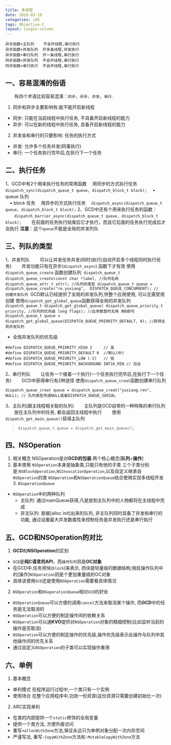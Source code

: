 ```yaml
---
title: 多线程
date: 2016-03-18
categories: iOS
tags: Objective-C
layout: single-column
---
```


```
异步函数+主队列    不会开线程,串行执行
异步函数+并发队列  开多条线程,并发执行
异步函数+串行队列  开一条线程,串行执行
同步函数+并发队列  不会开线程,串行执行
同步函数+串行执行  不会开线程,串行执行
```

## 一、容易混淆的俗语
　　有四个术语比较容易混淆：`同步`、`异步`、`并发`、`串行`.
1. 同步和异步主要影响有:能不能开启新线程
* 同步: 只能在当前线程中执行任务, 不具备开启新线程的能力
* 异步: 可以在新的线程中执行任务, 具备开启新线程的能力
2. 并发金和串行的只要影响: 任务的执行方式
* 并发: 允许多个任务并发(同事执行)
* 串行: 一个任务执行完毕后,在执行下一个任务

## 二、执行任务
 1、GCD中有2个用来执行任务的常用函数
 	　用同步的方式执行任务
 　	`dispatch_sync(dispatch_queue_t queue, dispatch_block_t block);`
		　• queue  队列  
		　• block  任务
	　用异步的方式执行任务
	　`dispatch_async(dispatch_queue_t queue, dispatch_block_t block);`
 2、GCD中还有个用来执行任务的函数：
 　　`dispatch_barrier_async(dispatch_queue_t queue, dispatch_block_t block);`
 　　在前面的任务执行结束后它才执行，而且它后面的任务执行完成后才会执行
	**注意**：这个`queue`不能是全局的并发列队

## 三、列队的类型
 1、并发列队
	　　可以让并发任务并发(同时)执行(自动开启多个线程同时执行任务)
	　　并发功能只有在异步(`dispatch_async`) 函数下才有效
	使用 `dispatch_queue_create` 函数创建队列
	​```
	dispatch_queue_t 
	dispatch_queue_create(const char *label, //队列名称
	dispatch_queue_attr_t attr); //队列的类型
	dispatch_queue_t queue = dispatch_queue_create("re.yuxiang",  DISPATCH_QUEUE_CONCURRENT); //  创建并发队列
	​```
GCD默认已经提供了全局的并发队列,供整个应用使用, 可以无需受用创建
使用`dispatch_get_global_queue`函数获得全局的并发队列
	​```
	dispatch_queue_t dispatch_get_global_queue(
	dispatch_queue_priority_t priority, //队列的优先级
	long flags); //此参数暂时无用 用0即可
	dispatch_queue_t queue = dispatch_get_global_queue(DISPATCH_QUEUE_PRIORITY_DEFAULT, 0); //获得全局并发队列
	​```

* 全局并发队列的优先级
 ```
 #define DISPATCH_QUEUE_PRIORITY_HIGH 2     // 高
 #define DISPATCH_QUEUE_PRIORITY_DEFAULT 0  //默认(中)
 #define DISPATCH_QUEUE_PRIORITY_LOW (-2)   // 低
 #define DISPATCH_QUEUE_PRIORITY_BACKGROUND INT16_MIN // 后台
 ```

2、串行列队
　　让任务一个接着一个执行(一个任务执行完毕后,在执行下一个任务)
　　GCD中获得串行有2种途径
		使用`dispatch_queue_creat`函数创建串行队列

    dispatch_queue_creat queue = dispatch_queue_creat("yuxiang.ren", NULL); // 队列类型传递NULL或者DISPATCH_QUEUE_SERIAL 

3、主队列(跟主线程相关联的队列)
　　主队列是GCD自带的一种特殊的串行队列
　　放在主队列中的任务, 都会返回主线程中执行
　　使用`dispatch_get_main_queue()`获得主队列
  > `dispatch_queue_t queue = dispatch_get_main_queue();`

## 四、NSOperation
  1. 相关概念
    NSOperation是对**GCD的包装**
    两个核心概念[**队列**+**操作**]
  2. 基本使用
       `NSOperation`本身是抽象类,只能只有他的子类
       	三个子类分别是:`NSBlockOperation`,`NSInvocationOperation`,以及自定义继承自`NSOperation`的类
    `NSOperation`和`NSOperationQueue`结合使用实现多线程开发
    3. `NSoperationQueue`
* `NSOperation`中的两种队列  
  + 主队列: 通过mainQueue获得,凡是放到主队列中的人物都将在主线程中完成
  + 非主队列: 直接[alloc init]出来的队列, 非主队列同时具备了并发和串行的功能, 通过设置最大并发数属性来控制任务是并发执行还是串行执行

## 五、GCD和NSOperation的对比
1. **GCD**和**NSOperation**的区别
* `GCD`是**纯C语言的API**，而`操作队列`则是**OC对象**
* 在GCD中,任务用快(`block`)来表示, 而块是轻量级的数据结构;相反操作队列中的[操作]`NSOperation`则是个更加重量级的OC对象
* 具体该使用`GCD`还是使用`NSOperation`需要看具体情况
2. `NSOperation`和`NSoperationQueue`相对`GCD`的好处
* `NSOperationQueue`可以方便的调用`cancel`方法来取消某个操作, 而**GCD**中的任务是无法取消的
* `NSOperation`可以方便的制定操作间的依赖关系
* `NSOperation`可以通**KVO**提供对`NSOperation`对象的精细控制(比如监听当前的操作是否取消)
* `NSOperation`可以方便的制定操作的优先级,操作优先级表示此操作与队列中其他操作间的优先关系
* 通过自定义`NSOperation`的子类可以实现操作重用

## 六、单例
1. 基本概念
* 单利模式
   在程序运行过程中,一个类只有一个实例
* 使用场合
   在整个应用程序中,功效一份资源(这份资源只需要创建初始化一次)
2. ARC实现单利
  * 在类的内部提供一个`static`修饰的全局变量
  * 提供一个类方法, 方便外接访问
  * 重写`+allocWithZone`方法,保证永远只为单例对象分配一次内存空间
  * 严谨写法, 重写`-CopyWithZone`方法和`-MutableCopyWithZone`方法






​	

